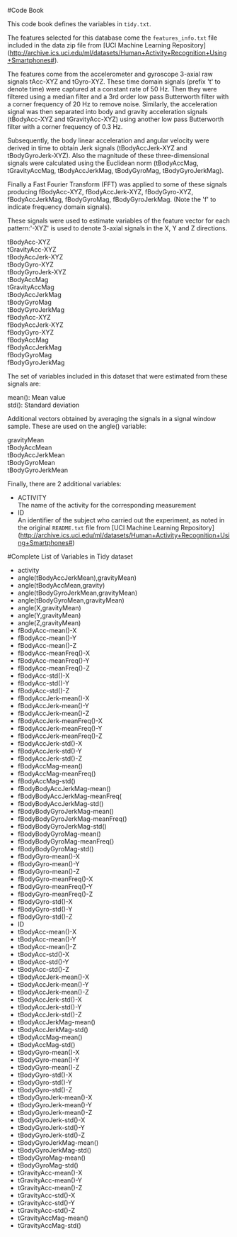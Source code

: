 #Code Book

This code book defines the variables in `tidy.txt`.

The features selected for this database come the `features_info.txt` file included in the data zip file from [UCI Machine Learning Repository] (http://archive.ics.uci.edu/ml/datasets/Human+Activity+Recognition+Using+Smartphones#). 

The features come from the accelerometer and gyroscope 3-axial raw signals tAcc-XYZ and tGyro-XYZ. 
These time domain signals (prefix 't' to denote time) were captured at a constant rate of 50 Hz. Then they were filtered using a
median filter and a 3rd order low pass Butterworth filter with a corner frequency of 20 Hz to remove noise. Similarly, the acceleration
signal was then separated into body and gravity acceleration signals (tBodyAcc-XYZ and tGravityAcc-XYZ) using another low pass 
Butterworth filter with a corner frequency of 0.3 Hz. 

Subsequently, the body linear acceleration and angular velocity were derived in time to obtain Jerk signals (tBodyAccJerk-XYZ and 
tBodyGyroJerk-XYZ). Also the magnitude of these three-dimensional signals were calculated using the Euclidean norm (tBodyAccMag, 
tGravityAccMag, tBodyAccJerkMag, tBodyGyroMag, tBodyGyroJerkMag). 

Finally a Fast Fourier Transform (FFT) was applied to some of these signals producing fBodyAcc-XYZ, fBodyAccJerk-XYZ, fBodyGyro-XYZ, 
fBodyAccJerkMag, fBodyGyroMag, fBodyGyroJerkMag. (Note the 'f' to indicate frequency domain signals). 

These signals were used to estimate variables of the feature vector for each pattern:'-XYZ' is used to denote 3-axial signals in the X,
Y and Z directions.

tBodyAcc-XYZ  
tGravityAcc-XYZ  
tBodyAccJerk-XYZ  
tBodyGyro-XYZ  
tBodyGyroJerk-XYZ  
tBodyAccMag  
tGravityAccMag  
tBodyAccJerkMag  
tBodyGyroMag  
tBodyGyroJerkMag  
fBodyAcc-XYZ  
fBodyAccJerk-XYZ  
fBodyGyro-XYZ  
fBodyAccMag  
fBodyAccJerkMag  
fBodyGyroMag  
fBodyGyroJerkMag  

The set of variables included in this dataset that were estimated from these signals are: 

mean(): Mean value  
std(): Standard deviation  

Additional vectors obtained by averaging the signals in a signal window sample. These are used on the angle() variable:

gravityMean  
tBodyAccMean  
tBodyAccJerkMean  
tBodyGyroMean  
tBodyGyroJerkMean  

Finally, there are 2 additional variables: 
* ACTIVITY  
The name of the activity for the corresponding measurement  
* ID  
An identifier of the subject who carried out the experiment, as noted in the original `README.txt` file from [UCI Machine Learning Repository] (http://archive.ics.uci.edu/ml/datasets/Human+Activity+Recognition+Using+Smartphones#)

#Complete List of Variables in Tidy dataset
* activity
* angle(tBodyAccJerkMean),gravityMean)
* angle(tBodyAccMean,gravity)       
* angle(tBodyGyroJerkMean,gravityMean)
* angle(tBodyGyroMean,gravityMean) 
* angle(X,gravityMean)                
* angle(Y,gravityMean)   
* angle(Z,gravityMean)                
* fBodyAcc-mean()-X   
* fBodyAcc-mean()-Y                   
* fBodyAcc-mean()-Z  
* fBodyAcc-meanFreq()-X               
* fBodyAcc-meanFreq()-Y   
* fBodyAcc-meanFreq()-Z
* fBodyAcc-std()-X
* fBodyAcc-std()-Y                    
* fBodyAcc-std()-Z 
* fBodyAccJerk-mean()-X               
* fBodyAccJerk-mean()-Y  
* fBodyAccJerk-mean()-Z               
* fBodyAccJerk-meanFreq()-X     
* fBodyAccJerk-meanFreq()-Y           
* fBodyAccJerk-meanFreq()-Z    
* fBodyAccJerk-std()-X                
* fBodyAccJerk-std()-Y  
* fBodyAccJerk-std()-Z               
* fBodyAccMag-mean()    
* fBodyAccMag-meanFreq()              
* fBodyAccMag-std()    
* fBodyBodyAccJerkMag-mean()         
* fBodyBodyAccJerkMag-meanFreq( 
* fBodyBodyAccJerkMag-std()          
* fBodyBodyGyroJerkMag-mean() 
* fBodyBodyGyroJerkMag-meanFreq()     
* fBodyBodyGyroJerkMag-std()   
* fBodyBodyGyroMag-mean()             
* fBodyBodyGyroMag-meanFreq()    
* fBodyBodyGyroMag-std()              
* fBodyGyro-mean()-X    
* fBodyGyro-mean()-Y                  
* fBodyGyro-mean()-Z    
* fBodyGyro-meanFreq()-X              
* fBodyGyro-meanFreq()-Y   
* fBodyGyro-meanFreq()-Z       
* fBodyGyro-std()-X       
* fBodyGyro-std()-Y                   
* fBodyGyro-std()-Z   
* ID  
* tBodyAcc-mean()-X     
* tBodyAcc-mean()-Y                   
* tBodyAcc-mean()-Z   
* tBodyAcc-std()-X                    
* tBodyAcc-std()-Y   
* tBodyAcc-std()-Z                   
* tBodyAccJerk-mean()-X   
* tBodyAccJerk-mean()-Y               
* tBodyAccJerk-mean()-Z       
* tBodyAccJerk-std()-X                
* tBodyAccJerk-std()-Y    
* tBodyAccJerk-std()-Z                
* tBodyAccJerkMag-mean()   
* tBodyAccJerkMag-std()               
* tBodyAccMag-mean()    
* tBodyAccMag-std()                   
* tBodyGyro-mean()-X    
* tBodyGyro-mean()-Y                  
* tBodyGyro-mean()-Z 
* tBodyGyro-std()-X                   
* tBodyGyro-std()-Y   
* tBodyGyro-std()-Z                   
* tBodyGyroJerk-mean()-X    
* tBodyGyroJerk-mean()-Y              
* tBodyGyroJerk-mean()-Z 
* tBodyGyroJerk-std()-X               
* tBodyGyroJerk-std()-Y
* tBodyGyroJerk-std()-Z               
* tBodyGyroJerkMag-mean()  
* tBodyGyroJerkMag-std()              
* tBodyGyroMag-mean()   
* tBodyGyroMag-std()                  
* tGravityAcc-mean()-X  
* tGravityAcc-mean()-Y                
* tGravityAcc-mean()-Z   
* tGravityAcc-std()-X                 
* tGravityAcc-std()-Y    
* tGravityAcc-std()-Z                 
* tGravityAccMag-mean()  
* tGravityAccMag-std()   
